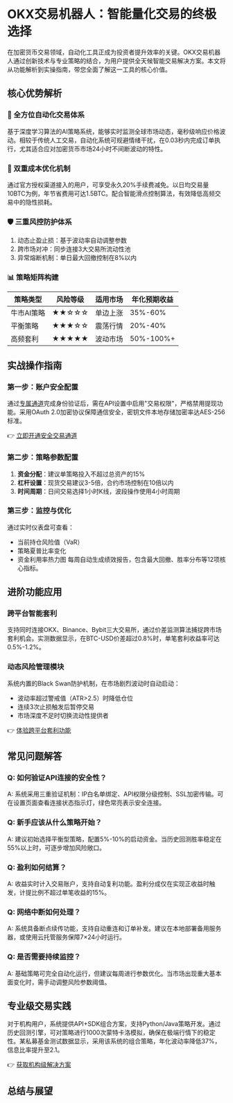# OKX交易机器人：智能量化交易的终极选择

在加密货币交易领域，自动化工具正成为投资者提升效率的关键。OKX交易机器人通过创新技术与专业策略的结合，为用户提供全天候智能交易解决方案。本文将从功能解析到实操指南，带您全面了解这一工具的核心价值。

## 核心优势解析

### 🤖 全方位自动化交易体系
基于深度学习算法的AI策略系统，能够实时监测全球市场动态，毫秒级响应价格波动。相较于传统人工交易，自动化系统可规避情绪干扰，在0.03秒内完成订单执行，尤其适合应对加密货币市场24小时不间断波动的特性。

### 💸 双重成本优化机制
通过官方授权渠道接入的用户，可享受永久20%手续费减免。以日均交易量10BTC为例，年节省费用可达1.5BTC。配合智能滑点控制算法，有效降低高频交易中的隐性损耗。

### 🛡️ 三重风控防护体系
1. 动态止盈止损：基于波动率自动调整参数
2. 跨市场对冲：同步连接3大交易所流动性池
3. 异常熔断机制：单日最大回撤控制在8%以内

### 📊 策略矩阵构建
| 策略类型   | 风险等级 | 适用市场 | 年化预期收益 |
|------------|----------|----------|--------------|
| 牛市AI策略 | ★★☆☆☆   | 单边上涨 | 35%-60%      |
| 平衡策略   | ★★★☆☆   | 震荡行情 | 20%-40%      |
| 高频套利   | ★★★★★   | 波动市场 | 50%-100%+    |

## 实战操作指南

### 第一步：账户安全配置
通过[专属通道](https://bit.ly/okx_welcome)完成身份验证后，需在API设置中启用"交易权限"，严格禁用提现功能。采用OAuth 2.0加密协议保障通信安全，密钥文件本地存储加密率达AES-256标准。

👉 [立即开通安全交易通道](https://bit.ly/okx_welcome)

### 第二步：策略参数配置
1. **资金分配**：建议单策略投入不超过总资产的15%
2. **杠杆设置**：现货交易建议3-5倍，合约市场控制在10倍以内
3. **时间周期**：日间交易选择1小时K线，波段操作使用4小时周期

### 第三步：监控与优化
通过实时仪表盘可查看：
- 当前持仓风险值（VaR）
- 策略夏普比率变化
- 资金利用率热力图
每周自动生成绩效报告，包含最大回撤、胜率分布等12项核心指标。

## 进阶功能应用

### 跨平台智能套利
支持同时连接OKX、Binance、Bybit三大交易所，通过价差监测算法捕捉跨市场套利机会。实测数据显示，在BTC-USD价差超过0.8%时，单笔套利收益率可达0.5%-1.2%。

### 动态风险管理模块
系统内置的Black Swan防护机制，在市场剧烈波动时自动启动：
- 波动率超过警戒值（ATR>2.5）时降低仓位
- 连续3次止损触发后暂停交易
- 市场深度不足时切换流动性提供者

👉 [体验跨平台套利功能](https://bit.ly/okx_welcome)

## 常见问题解答

### Q: 如何验证API连接的安全性？
A: 系统采用三重验证机制：IP白名单绑定、API权限分级控制、SSL加密传输。可在设置页面查看连接状态指示灯，绿色常亮表示安全连接。

### Q: 新手应该从什么策略开始？
A: 建议初始选择平衡型策略，配置5%-10%的启动资金。当历史回测胜率稳定在55%以上时，可逐步增加风险敞口。

### Q: 盈利如何结算？
A: 收益实时计入交易账户，支持自动复利功能。盈利分成仅在实现正收益时触发，计提比例不超过单笔收益的15%。

### Q: 网络中断如何处理？
A: 系统具备断点续传功能，支持自动重连和订单补发。建议在本地部署备用服务器，或使用云托管服务保障7×24小时运行。

### Q: 是否需要持续监控？
A: 基础策略可完全自动化运行，但建议每周进行参数优化。当市场出现重大基本面变化时，需手动调整风险参数阈值。

## 专业级交易实践

对于机构用户，系统提供API+SDK组合方案，支持Python/Java策略开发。通过历史回测引擎，可对策略进行1000次蒙特卡洛模拟，确保在极端行情下的稳定性。某私募基金测试数据显示，采用该系统的组合策略，年化波动率降低37%，信息比率提升至2.1。

👉 [获取机构级解决方案](https://bit.ly/okx_welcome)

## 总结与展望
